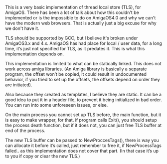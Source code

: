 This is a very basic implementation of thread local store (TLS), for AmigaOS. There has been a lot of talk about how this couldn't be implemented or is the impossible to do on AmigaOS4.0 and why we can't have the modern web browsers. That is actually just a big excuse for why we don't have it.

TLS should be supported by GCC, but I believe it's broken under AmigaOS3.x and 4.x.
AmigaOS has had place for local / user data, for a long time, it’s just not specified for TLS, as it predates it. This is what this implementation depends on.

This implementation is limited to what can be statically linked. 
This does not work across amiga libraries. (An Amiga library is basically a separate program, the offset won’t be copied, it could result in undocumented behavior, if you tried to set up the offsets, the offsets depend on order they are initiated).

Also because they created as templates, I believe they are static. It can be a good idea to put it in a header file, to prevent it being initialized in bad order. You can run into some unforeseen issues, or else.

On the main process you cannot set up TLS before, the main function, but it is easy to make wrapper, for that. if program calls Exit(), you should setup the process death function, but if it does not, you can just free TLS buffer at end of the process.

The new TLS buffer can be passed to NewProccesTags(), there is way you can allocate it before it’s called, just remember to free it, if NewProcessTags failed.. as this implementation does not cover that part. (In that case it’s up to you if copy or clear the new TLS.)
